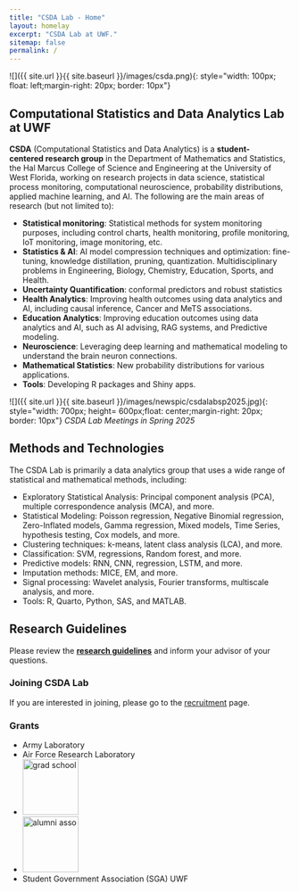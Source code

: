 ```yaml
---
title: "CSDA Lab - Home"
layout: homelay
excerpt: "CSDA Lab at UWF."
sitemap: false
permalink: /
---
```


 
 ![]({{ site.url }}{{ site.baseurl }}/images/csda.png){: style="width: 100px; float: left;margin-right: 20px; border: 10px"} <br>
 
 
## Computational Statistics and Data Analytics Lab at UWF

**CSDA** (Computational Statistics and Data Analytics) is a **student-centered research group** in the Department of Mathematics and Statistics, the Hal Marcus College of Science and Engineering at the University of West Florida, working on research projects in data science, statistical process monitoring, computational neuroscience, probability distributions, applied machine learning, and AI. The following are the main areas of research (but not limited to):

- **Statistical monitoring**: Statistical methods for system monitoring purposes, including control charts, health monitoring, profile monitoring, IoT monitoring, image monitoring, etc.
- **Statistics & AI**: AI model compression techniques and optimization: fine-tuning, knowledge distillation, pruning, quantization. Multidisciplinary problems in Engineering, Biology, Chemistry, Education, Sports, and Health.
- **Uncertainty Quantification**: conformal predictors and robust statistics
- **Health Analytics**: Improving health outcomes using data analytics and AI, including causal inference, Cancer and MeTS associations. 
- **Education Analytics**: Improving education outcomes using data analytics and AI, such as AI advising, RAG systems, and Predictive modeling.
- **Neuroscience**: Leveraging deep learning and mathematical modeling to understand the brain neuron connections.
- **Mathematical Statistics**: New probability distributions for various applications.
- **Tools**: Developing R packages and Shiny apps.

 ![]({{ site.url }}{{ site.baseurl }}/images/newspic/csdalabsp2025.jpg){: style="width: 700px; height= 600px;float: center;margin-right: 20px; border: 10px"} 
 *CSDA Lab Meetings in Spring 2025* 


## Methods and Technologies

The CSDA Lab is primarily a data analytics group that uses a wide range of statistical and mathematical methods, including:
- Exploratory Statistical Analysis: Principal component analysis (PCA), multiple correspondence analysis (MCA), and more.
- Statistical Modeling: Poisson regression, Negative Binomial regression, Zero-Inflated models, Gamma regression, Mixed models, Time Series, hypothesis testing, Cox models, and more.
- Clustering techniques: k-means, latent class analysis (LCA), and more.
- Classification: SVM, regressions, Random forest, and more.
- Predictive models: RNN, CNN, regression, LSTM, and more.
- Imputation methods: MICE, EM, and more.
- Signal processing: Wavelet analysis, Fourier transforms, multiscale analysis, and more. 
- Tools: R, Quarto, Python, SAS, and MATLAB.

## Research Guidelines
Please review the [**research guidelines**](rules) and inform your advisor of your questions.


### Joining CSDA Lab
If you are interested in joining, please go to the [recruitment](recruitment) page.

### Grants 
- Army Laboratory
- Air Force Research Laboratory  
- <img src="../images/gradschooluwf.png" alt="grad school" width="100"/>
- <img src="../images/alumniuwf.png" alt="alumni asso" width="100"/>
- Student Government Association (SGA) UWF

